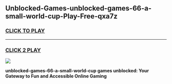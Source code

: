 
## Unblocked-Games-unblocked-games-66-a-small-world-cup-Play-Free-qxa7z
<h3>
<a href="https://premium76.site?title=unblocked-games-66-a-small-world-cup&ref=09A">CLICK TO PLAY</a></h3>
<hr>

<h3>
<a href="https://premium76.site?title=unblocked-games-66-a-small-world-cup&ref=09A">CLICK 2 PLAY</a>
  
</h3>

<a href="https://premium76.site?title=unblocked-games-66-a-small-world-cup&ref=09A"><img src="https://clearcache.store/games.png"></a>


**unblocked-games-66-a-small-world-cup games unblocked: Your Gateway to Fun and Accessible Online Gaming**
